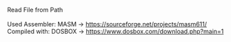 Read File from Path<br /><br />
Used Assembler: <t/>   MASM  <t/> -> <t/>https://sourceforge.net/projects/masm611/<br />
Compiled with:  <t/>   DOSBOX <t/>-> <t/>https://www.dosbox.com/download.php?main=1
